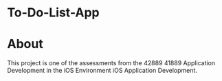 # To-Do-List-App

# About
This project is one of the assessments from the 42889 41889 Application Development in the iOS Environment iOS Application Development.


